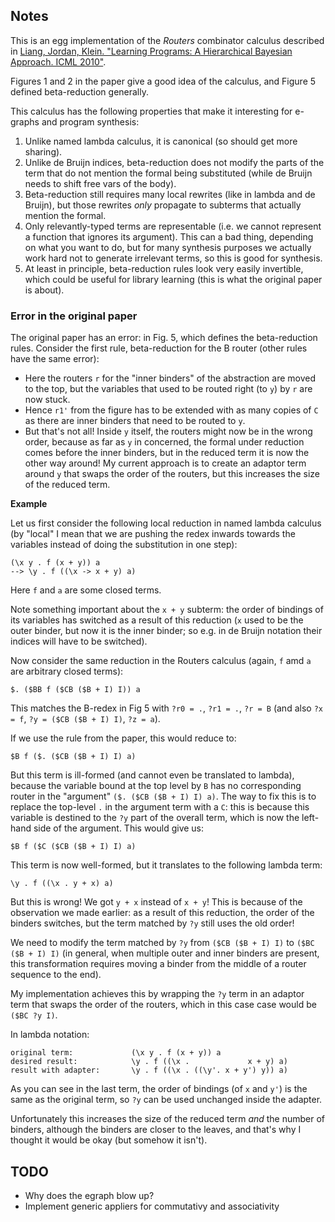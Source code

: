## Notes

This is an egg implementation of the *Routers* combinator calculus
described in [Liang, Jordan, Klein. "Learning Programs: A Hierarchical Bayesian Approach. ICML 2010"](https://people.eecs.berkeley.edu/~jordan/papers/liang-jordan-klein-icml10.pdf).

Figures 1 and 2 in the paper give a good idea of the calculus, and Figure 5 defined beta-reduction generally.

This calculus has the following properties that make it interesting for e-graphs and program synthesis:

1. Unlike named lambda calculus, it is canonical (so should get more sharing).
2. Unlike de Bruijn indices, beta-reduction does not modify the parts of the term that do not mention the formal being substituted (while de Bruijn needs to shift free vars of the body).
3. Beta-reduction still requires many local rewrites (like in lambda and de Bruijn), but those rewrites *only* propagate to subterms that actually mention the formal.
4. Only relevantly-typed terms are representable (i.e. we cannot represent a function that ignores its argument). This can a bad thing, depending on what you want to do, but for many synthesis purposes we actually work hard not to generate irrelevant terms, so this is good for synthesis.
5. At least in principle, beta-reduction rules look very easily invertible, which could be useful for library learning (this is what the original paper is about).

### Error in the original paper

The original paper has an error: in Fig. 5, which defines the beta-reduction rules. 
Consider the first rule, beta-reduction for the B router (other rules have the same error):

- Here the routers `r` for the "inner binders" of the abstraction are moved to the top, 
  but the variables that used to be routed right (to `y`) by `r` are now stuck.
- Hence `r1'` from the figure has to be extended with as many copies of `C` as there are inner binders that need to be routed to `y`.
- But that's not all! Inside `y` itself, the routers might now be in the wrong order,
  because as far as `y` in concerned, the formal under reduction comes before the inner binders,
  but in the reduced term it is now the other way around!
  My current approach is to create an adaptor term around `y` that swaps the order of the routers, but this increases the size of the reduced term.

**Example**

Let us first consider the following local reduction in named lambda calculus
(by "local" I mean that we are pushing the redex inwards towards the variables instead of doing the substitution in one step):

```
(\x y . f (x + y)) a
--> \y . f ((\x -> x + y) a)
```

Here `f` and `a` are some closed terms.

Note something important about the `x + y` subterm:
the order of bindings of its variables has switched as a result of this reduction
(`x` used to be the outer binder, but now it is the inner binder; so e.g. in de Bruijn notation their indices will have to be switched).


Now consider the same reduction in the Routers calculus (again, `f` amd `a` are arbitrary closed terms):

```
$. ($BB f ($CB ($B + I) I)) a
```

This matches the B-redex in Fig 5 with `?r0 = .`, `?r1 = .`, `?r = B`
(and also `?x = f`, `?y = ($CB ($B + I) I)`, `?z = a`).

If we use the rule from the paper, this would reduce to:

```
$B f ($. ($CB ($B + I) I) a)
```

But this term is ill-formed (and cannot even be translated to lambda), 
because the variable bound at the top level by `B` has no corresponding router in the "argument" `($. ($CB ($B + I) I) a)`.
The way to fix this is to replace the top-level `.` in the argument term with a `C`:
this is because this variable is destined to the `?y` part of the overall term,
which is now the left-hand side of the argument.
This would give us:

```
$B f ($C ($CB ($B + I) I) a)
```

This term is now well-formed, but it translates to the following lambda term:

```
\y . f ((\x . y + x) a)
```

But this is wrong! We got `y + x` instead of `x + y`!
This is because of the observation we made earlier: as a result of this reduction,
the order of the binders switches, but the term matched by `?y` still uses the old order!

We need to modify the term matched by `?y` from `($CB ($B + I) I)` to `($BC ($B + I) I)`
(in general, when multiple outer and inner binders are present, 
this transformation requires moving a binder from the middle of a router sequence to the end).

My implementation achieves this by wrapping the `?y` term in an adaptor term that swaps the order of the routers,
which in this case case would be `($BC ?y I)`.

In lambda notation:

```
original term:             (\x y . f (x + y)) a
desired result:            \y . f ((\x .             x + y) a)
result with adapter:       \y . f ((\x . ((\y'. x + y') y)) a)
```

As you can see in the last term, the order of bindings (of `x` and `y'`) is the same as the original term,
so `?y` can be used unchanged inside the adapter.

Unfortunately this increases the size of the reduced term *and* the number of binders,
although the binders are closer to the leaves, and that's why I thought it would be okay
(but somehow it isn't).


## TODO

- Why does the egraph blow up?
- Implement generic appliers for commutativy and associativity
